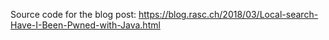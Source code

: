 Source code for the blog post: https://blog.rasc.ch/2018/03/Local-search-Have-I-Been-Pwned-with-Java.html